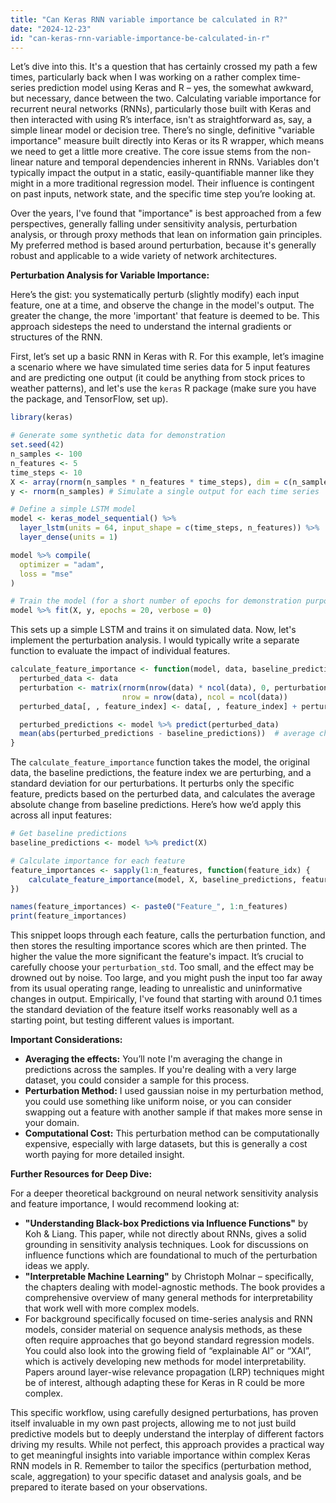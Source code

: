 ```yaml
---
title: "Can Keras RNN variable importance be calculated in R?"
date: "2024-12-23"
id: "can-keras-rnn-variable-importance-be-calculated-in-r"
---
```


Let’s dive into this. It's a question that has certainly crossed my path a few times, particularly back when I was working on a rather complex time-series prediction model using Keras and R – yes, the somewhat awkward, but necessary, dance between the two. Calculating variable importance for recurrent neural networks (RNNs), particularly those built with Keras and then interacted with using R’s interface, isn't as straightforward as, say, a simple linear model or decision tree. There’s no single, definitive "variable importance" measure built directly into Keras or its R wrapper, which means we need to get a little more creative. The core issue stems from the non-linear nature and temporal dependencies inherent in RNNs. Variables don't typically impact the output in a static, easily-quantifiable manner like they might in a more traditional regression model. Their influence is contingent on past inputs, network state, and the specific time step you’re looking at.

Over the years, I've found that "importance" is best approached from a few perspectives, generally falling under sensitivity analysis, perturbation analysis, or through proxy methods that lean on information gain principles. My preferred method is based around perturbation, because it's generally robust and applicable to a wide variety of network architectures.

**Perturbation Analysis for Variable Importance:**

Here’s the gist: you systematically perturb (slightly modify) each input feature, one at a time, and observe the change in the model's output. The greater the change, the more 'important' that feature is deemed to be. This approach sidesteps the need to understand the internal gradients or structures of the RNN.

First, let’s set up a basic RNN in Keras with R. For this example, let’s imagine a scenario where we have simulated time series data for 5 input features and are predicting one output (it could be anything from stock prices to weather patterns), and let's use the `keras` R package (make sure you have the package, and TensorFlow, set up).

```r
library(keras)

# Generate some synthetic data for demonstration
set.seed(42)
n_samples <- 100
n_features <- 5
time_steps <- 10
X <- array(rnorm(n_samples * n_features * time_steps), dim = c(n_samples, time_steps, n_features))
y <- rnorm(n_samples) # Simulate a single output for each time series

# Define a simple LSTM model
model <- keras_model_sequential() %>%
  layer_lstm(units = 64, input_shape = c(time_steps, n_features)) %>%
  layer_dense(units = 1)

model %>% compile(
  optimizer = "adam",
  loss = "mse"
)

# Train the model (for a short number of epochs for demonstration purposes)
model %>% fit(X, y, epochs = 20, verbose = 0)
```

This sets up a simple LSTM and trains it on simulated data. Now, let's implement the perturbation analysis. I would typically write a separate function to evaluate the impact of individual features.

```r
calculate_feature_importance <- function(model, data, baseline_predictions, feature_index, perturbation_std = 0.1) {
  perturbed_data <- data
  perturbation <- matrix(rnorm(nrow(data) * ncol(data), 0, perturbation_std),
                         nrow = nrow(data), ncol = ncol(data))
  perturbed_data[, , feature_index] <- data[, , feature_index] + perturbation  # perturb the single feature

  perturbed_predictions <- model %>% predict(perturbed_data)
  mean(abs(perturbed_predictions - baseline_predictions))  # average change
}
```

The `calculate_feature_importance` function takes the model, the original data, the baseline predictions, the feature index we are perturbing, and a standard deviation for our perturbations. It perturbs only the specific feature, predicts based on the perturbed data, and calculates the average absolute change from baseline predictions. Here’s how we’d apply this across all input features:

```r
# Get baseline predictions
baseline_predictions <- model %>% predict(X)

# Calculate importance for each feature
feature_importances <- sapply(1:n_features, function(feature_idx) {
    calculate_feature_importance(model, X, baseline_predictions, feature_idx)
})

names(feature_importances) <- paste0("Feature_", 1:n_features)
print(feature_importances)
```

This snippet loops through each feature, calls the perturbation function, and then stores the resulting importance scores which are then printed. The higher the value the more significant the feature's impact. It’s crucial to carefully choose your `perturbation_std`. Too small, and the effect may be drowned out by noise. Too large, and you might push the input too far away from its usual operating range, leading to unrealistic and uninformative changes in output. Empirically, I've found that starting with around 0.1 times the standard deviation of the feature itself works reasonably well as a starting point, but testing different values is important.

**Important Considerations:**

*   **Averaging the effects:** You’ll note I'm averaging the change in predictions across the samples. If you're dealing with a very large dataset, you could consider a sample for this process.
*   **Perturbation Method:** I used gaussian noise in my perturbation method, you could use something like uniform noise, or you can consider swapping out a feature with another sample if that makes more sense in your domain.
*   **Computational Cost:** This perturbation method can be computationally expensive, especially with large datasets, but this is generally a cost worth paying for more detailed insight.

**Further Resources for Deep Dive:**

For a deeper theoretical background on neural network sensitivity analysis and feature importance, I would recommend looking at:

*   **"Understanding Black-box Predictions via Influence Functions"** by Koh & Liang. This paper, while not directly about RNNs, gives a solid grounding in sensitivity analysis techniques. Look for discussions on influence functions which are foundational to much of the perturbation ideas we apply.
*   **"Interpretable Machine Learning"** by Christoph Molnar – specifically, the chapters dealing with model-agnostic methods. The book provides a comprehensive overview of many general methods for interpretability that work well with more complex models.
*   For background specifically focused on time-series analysis and RNN models, consider material on sequence analysis methods, as these often require approaches that go beyond standard regression models. You could also look into the growing field of “explainable AI” or “XAI”, which is actively developing new methods for model interpretability. Papers around layer-wise relevance propagation (LRP) techniques might be of interest, although adapting these for Keras in R could be more complex.

This specific workflow, using carefully designed perturbations, has proven itself invaluable in my own past projects, allowing me to not just build predictive models but to deeply understand the interplay of different factors driving my results. While not perfect, this approach provides a practical way to get meaningful insights into variable importance within complex Keras RNN models in R. Remember to tailor the specifics (perturbation method, scale, aggregation) to your specific dataset and analysis goals, and be prepared to iterate based on your observations.
